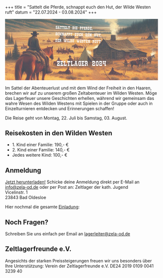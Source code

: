 +++
title = "Sattelt die Pferde, schnappt euch den Hut, der Wilde Westen ruft"
datum = "22.07.2024 - 03.08.2024"
+++

![](cover2024.png)

Im Sattel der Abenteuerlust und mit dem Wind der Freiheit in den Haaren, brechen wir auf zu unserem großen Zeltabenteuer im Wilden Westen. Möge das Lagerfeuer unsere Geschichten erhellen, während wir gemeinsam das wahre Wesen des Wilden Westens mit Spielen in der Gruppe oder auch in Einzelturnieren entdecken und Erinnerungen schaffen!

Die Reise geht von Montag, 22. Juli bis Samstag, 03. August.

## Reisekosten in den Wilden Westen
- 1\. Kind einer Familie: 190,- €
- 2\. Kind einer Familie: 140,- €
- Jedes weitere Kind: 100,- €

## Anmeldung
[Jetzt herunterladen!](./Anmeldung-2024.pdf)
Schicke deine Anmeldung direkt per E-Mail an info@zela-od.de
oder per Post an:
Zeltlager der kath. Jugend  
Vicelinstr. 1  
23843 Bad Oldesloe

Hier nochmal die gesamte [Einladung](./Einladung-Zeltlager-2024.pdf):  


## Noch Fragen?
Schreiben Sie uns einfach per Email an lagerleiter@zela-od.de  


## Zeltlagerfreunde e.V.
Angesichts der starken Preissteigerungen freuen wir uns besonders über Ihre Unterstützung:
Verein der Zeltlagerfreunde e.V.
DE24 2019 0109 0041 3239 40
